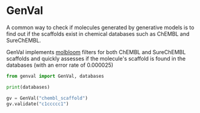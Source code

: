 # GenVal

A common way to check if molecules generated by generative models is to find out if the scaffolds exist in chemical databases such as ChEMBL and SureChEMBL.

GenVal implements [molbloom](https://github.com/whitead/molbloom) filters for both ChEMBL and SureChEMBL scaffolds and quickly assesses if the molecule's scaffold is found in the databases (with an error rate of 0.000025)


```python
from genval import GenVal, databases

print(databases)

gv = GenVal("chembl_scaffold")
gv.validate("c1ccccc1")
```